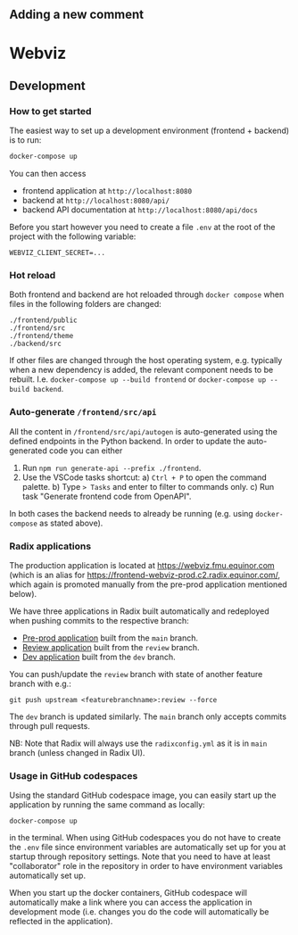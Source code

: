 ## Adding a new comment

# Webviz

## Development

### How to get started

The easiest way to set up a development environment (frontend + backend) is to run:

```bash
docker-compose up
```

You can then access

- frontend application at `http://localhost:8080`
- backend at `http://localhost:8080/api/`
- backend API documentation at `http://localhost:8080/api/docs`

Before you start however you need to create a file `.env` at the root of the project
with the following variable:

```
WEBVIZ_CLIENT_SECRET=...
```

### Hot reload

Both frontend and backend are hot reloaded through `docker compose` when files
in the following folders are changed:

```
./frontend/public
./frontend/src
./frontend/theme
./backend/src
```

If other files are changed through the host operating system,
e.g. typically when a new dependency is added, the relevant component needs to be rebuilt. I.e.
`docker-compose up --build frontend` or `docker-compose up --build backend`.

### Auto-generate `/frontend/src/api`

All the content in `/frontend/src/api/autogen` is auto-generated using the defined endpoints
in the Python backend. In order to update the auto-generated code you can either

1. Run `npm run generate-api --prefix ./frontend`.
2. Use the VSCode tasks shortcut:
   a) `Ctrl + P` to open the command palette.
   b) Type `> Tasks` and enter to filter to commands only.
   c) Run task "Generate frontend code from OpenAPI".

In both cases the backend needs to already be running (e.g. using `docker-compose`
as stated above).

### Radix applications

The production application is located at https://webviz.fmu.equinor.com
(which is an alias for https://frontend-webviz-prod.c2.radix.equinor.com/,
which again is promoted manually from the pre-prod application mentioned below).

We have three applications in Radix built automatically and redeployed when pushing commits to the respective branch:

- [Pre-prod application](https://frontend-webviz-preprod.c2.radix.equinor.com/) built from the `main` branch.
- [Review application](https://frontend-webviz-review.c2.radix.equinor.com/) built from the `review` branch.
- [Dev application](https://frontend-webviz-dev.c2.radix.equinor.com/) built from the `dev` branch.

You can push/update the `review` branch with state of another feature branch with e.g.:

```
git push upstream <featurebranchname>:review --force
```

The `dev` branch is updated similarly. The `main` branch only accepts commits through pull requests.

NB: Note that Radix will always use the `radixconfig.yml` as it is in `main` branch (unless changed in Radix UI).

### Usage in GitHub codespaces

Using the standard GitHub codespace image, you can easily start up the application by running
the same command as locally:

```
docker-compose up
```

in the terminal. When using GitHub codespaces you do not have to create the `.env` file since
environment variables are automatically set up for you at startup through repository settings.
Note that you need to have at least "collaborator" role in the repository in order to have
environment variables automatically set up.

When you start up the docker containers, GitHub codespace will automatically make a link where
you can access the application in development mode (i.e. changes you do the code will automatically
be reflected in the application).
